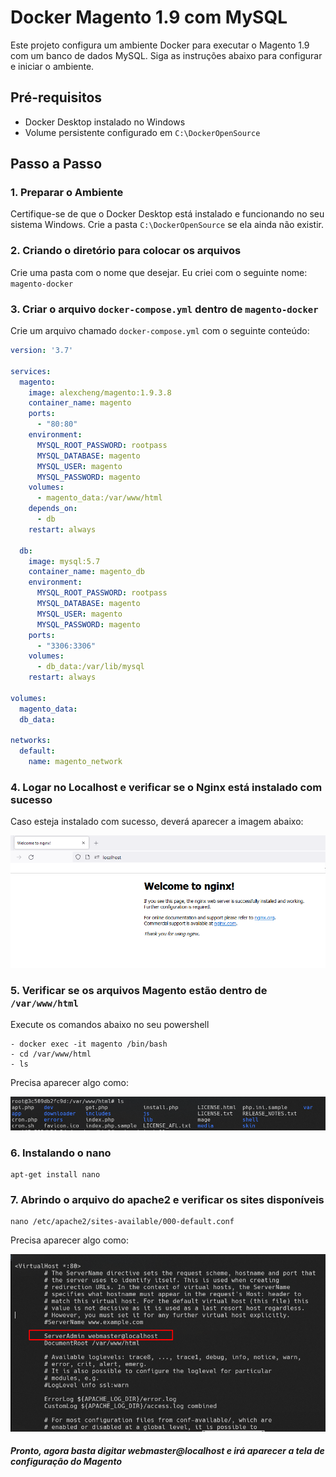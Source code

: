 # Docker Magento 1.9 com MySQL

Este projeto configura um ambiente Docker para executar o Magento 1.9 com um banco de dados MySQL. Siga as instruções abaixo para configurar e iniciar o ambiente.

## Pré-requisitos

- Docker Desktop instalado no Windows
- Volume persistente configurado em `C:\DockerOpenSource`

## Passo a Passo

### 1. Preparar o Ambiente

Certifique-se de que o Docker Desktop está instalado e funcionando no seu sistema Windows. Crie a pasta `C:\DockerOpenSource` se ela ainda não existir.

### 2. Criando o diretório para colocar os arquivos

Crie uma pasta com o nome que desejar. Eu criei com o seguinte nome: `magento-docker`

### 3. Criar o arquivo `docker-compose.yml` dentro de `magento-docker`

Crie um arquivo chamado `docker-compose.yml` com o seguinte conteúdo:

```yaml
version: '3.7'

services:
  magento:
    image: alexcheng/magento:1.9.3.8
    container_name: magento
    ports:
      - "80:80"
    environment:
      MYSQL_ROOT_PASSWORD: rootpass
      MYSQL_DATABASE: magento
      MYSQL_USER: magento
      MYSQL_PASSWORD: magento
    volumes:
      - magento_data:/var/www/html
    depends_on:
      - db
    restart: always

  db:
    image: mysql:5.7
    container_name: magento_db
    environment:
      MYSQL_ROOT_PASSWORD: rootpass
      MYSQL_DATABASE: magento
      MYSQL_USER: magento
      MYSQL_PASSWORD: magento
    ports:
      - "3306:3306"
    volumes:
      - db_data:/var/lib/mysql
    restart: always

volumes:
  magento_data:
  db_data:

networks:
  default:
    name: magento_network
```
### 4. Logar no Localhost e verificar se o Nginx está instalado com sucesso

Caso esteja instalado com sucesso, deverá aparecer a imagem abaixo:

![Welcome to nginx!](image.png)


### 5. Verificar se os arquivos Magento estão dentro de `/var/www/html`

Execute os comandos abaixo no seu powershell

```
- docker exec -it magento /bin/bash
- cd /var/www/html
- ls
```

Precisa aparecer algo como:

![Arquivos do Magento](image-1.png)


### 6. Instalando o nano

```
apt-get install nano
```

### 7. Abrindo o arquivo do apache2 e verificar os sites disponíveis

```
nano /etc/apache2/sites-available/000-default.conf
```

Precisa aparecer algo como:

![Sites disponíveis](image-2.png)


##### Pronto, agora basta digitar webmaster@localhost e irá aparecer a tela de configuração do Magento